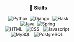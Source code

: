 <div align="center">
  
### :school_satchel: Skills <br>
  
<p>
<img alt="Python" src="https://img.shields.io/badge/Python-3766AB?style=for-the-badge&logo=Python&logoColor=white"/></a>&nbsp 
<img alt="Django" src="https://img.shields.io/badge/Django-092E20?style=for-the-badge&logo=Django&logoColor=white"/></a> &nbsp
<img alt="Flask" src="https://img.shields.io/badge/Flask-000000?style=for-the-badge&logo=Flask&logoColor=white"/></a> <br>
<img alt="Java" src="https://img.shields.io/badge/java-007396?style=for-the-badge&logo=java&logoColor=white"/></a>&nbsp
<img alt="Spring" src="https://img.shields.io/badge/spring-6DB33F?style=for-the-badge&logo=Spring&logoColor=white"/></a>&nbsp  <br>
<img alt="HTML" src="https://img.shields.io/badge/HTML5-E34F26?style=for-the-badge&logo=HTML5&logoColor=white"/></a> &nbsp
<img alt="CSS" src="https://img.shields.io/badge/CSS3-1572B6?style=for-the-badge&logo=CSS3&logoColor=white"/></a> &nbsp
<img alt="Javascript" src="https://img.shields.io/badge/JavaScript-F7DF1E?style=for-the-badge&logo=JavaScript&logoColor=white"/></a> &nbsp <br>
<img alt="MySQL" src="https://img.shields.io/badge/MySQL-4479A1?style=for-the-badge&logo=MySQL&logoColor=white"/></a> &nbsp 
<img alt="PostgreSQL" src="https://img.shields.io/badge/postgresql-4169E1?style=for-the-badge&logo=postgresql&logoColor=white"/></a> &nbsp 
</p>
</div>

<!--
**martinalee94/martinalee94** is a ✨ _special_ ✨ repository because its `README.md` (this file) appears on your GitHub profile.

Here are some ideas to get you started:

- 🔭 I’m currently working on ...
- 
- 👯 I’m looking to collaborate on ...
- 🤔 I’m looking for help with ...
- 💬 Ask me about ...
- 📫 How to reach me: ...
- 😄 Pronouns: ...
- ⚡ Fun fact: ...
-->
